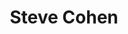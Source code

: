 ---
layout: default
tag: TN
title: Steve Cohen
image: https://upload.wikimedia.org/wikipedia/commons/thumb/b/bf/Stevecohen.jpeg/220px-Stevecohen.jpeg
district: 9
party: Democrat
seat: House
website: http://cohenforcongress.com/
donate: https://secure.actblue.com/contribute/page/sdstevecohen
---